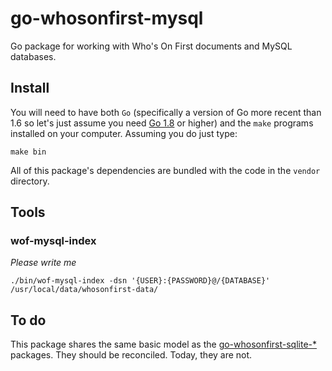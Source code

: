 # go-whosonfirst-mysql

Go package for working with Who's On First documents and MySQL databases.

## Install

You will need to have both `Go` (specifically a version of Go more recent than 1.6 so let's just assume you need [Go 1.8](https://golang.org/dl/) or higher) and the `make` programs installed on your computer. Assuming you do just type:

```
make bin
```

All of this package's dependencies are bundled with the code in the `vendor` directory.

## Tools

### wof-mysql-index 

_Please write me_

```
./bin/wof-mysql-index -dsn '{USER}:{PASSWORD}@/{DATABASE}' /usr/local/data/whosonfirst-data/
```

## To do

This package shares the same basic model as the [go-whosonfirst-sqlite-*](https://github.com/whosonfirst?utf8=%E2%9C%93&q=go-whosonfirst-sqlite&type=&language=) packages. They should be reconciled. Today, they are not.